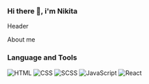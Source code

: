 ### Hi there 👋, i'm Nikita

Header

About me

### Language and Tools
![HTML](https://img.shields.io/badge/HTML-090909?style=for-the-badge&logo=HTML)
![CSS](https://img.shields.io/badge/CSS-090909?style=for-the-badge&logo=CSS)
![SCSS](https://img.shields.io/badge0/SCSS-090909?style=for-the-badge&logo=SCSS)
![JavaScript](https://img.shields.io/badge/-JavaScript-090909?style=for-the-badge&logo=JavaScript)
![React](https://img.shields.io/badge/-React-090909?style=for-the-badge&logo=React)